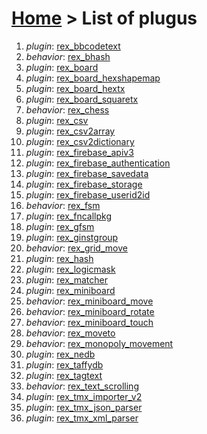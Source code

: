# [Home](index.html) > List of plugus

1. *plugin*: [rex_bbcodetext](rex_bbcodetext.html)
2. *behavior*: [rex_bhash](rex.bhash.html)
3. *plugin*: [rex_board](rex_board.html)
4. *plugin*: [rex_board_hexshapemap](rex_board_hexshapemap.html)
5. *plugin*: [rex_board_hextx](rex_board_hextx.html)
6. *plugin*: [rex_board_squaretx](rex_board_squaretx.html)
7. *behavior*: [rex_chess](rex_chess.html)
8. *plugin*: [rex_csv](rex_csv.html)
9. *plugin*: [rex_csv2array](rex_csv2array.html)
10. *plugin*: [rex_csv2dictionary](rex_csv2dictionary.html)
11. *plugin*: [rex_firebase_apiv3](rex_firebase_apiv3.html)
12. *plugin*: [rex_firebase_authentication](rex_firebase_authentication.html)
13. *plugin*: [rex_firebase_savedata](rex_firebase_savedata.html)
14. *plugin*: [rex_firebase_storage](rex_firebase_storage.html)
15. *plugin*: [rex_firebase_userid2id](rex_firebase_userid2id.html)
16. *behavior*: [rex_fsm](rex_fsm.html)
17. *plugin*: [rex_fncallpkg](rex_fncallpkg.html)
18. *plugin*: [rex_gfsm](rex_gfsm.html)
19. *plugin*: [rex_ginstgroup](rex_ginstgroup.html)
20. *behavior*: [rex_grid_move](rex_grid_move.html)
21. *plugin*: [rex_hash](rex_hash.html)
22. *plugin*: [rex_logicmask](rex_logicmask.html)
23. *plugin*: [rex_matcher](rex_matcher.html)
24. *plugin*: [rex_miniboard](rex_miniboard.html)
25. *behavior*: [rex_miniboard_move](rex_miniboard_move.html)
26. *behavior*: [rex_miniboard_rotate](rex_miniboard_rotate.html)
27. *behavior*: [rex_miniboard_touch](rex_miniboard_touch.html)
28. *behavior*: [rex_moveto](rex_moveto.html)
29. *behavior*: [rex_monopoly_movement](rex_monopoly_movement.html)
30. *plugin*: [rex_nedb](rex_nedb.html)
31. *plugin*: [rex_taffydb](rex_taffydb.html)
32. *plugin*: [rex_tagtext](rex_tagtext.html)
33. *behavior*: [rex_text_scrolling](rex_text_scrolling.html)
34. *plugin*: [rex_tmx_importer_v2](rex_tmx_importer_v2.html)
35. *plugin*: [rex_tmx_json_parser](rex_tmx_json_parser.html)
36. *plugin*: [rex_tmx_xml_parser](rex_tmx_xml_parser.html)

